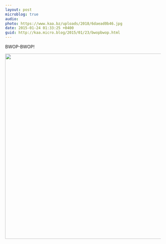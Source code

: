 ```yaml
---
layout: post
microblog: true
audio: 
photo: https://www.kaa.bz/uploads/2018/6daead0b46.jpg
date: 2015-01-24 01:33:25 +0400
guid: http://kaa.micro.blog/2015/01/23/bwopbwop.html
---
```

BWOP-BWOP!

<img src="https://www.kaa.bz/uploads/2018/6daead0b46.jpg" width="600" height="600" />
